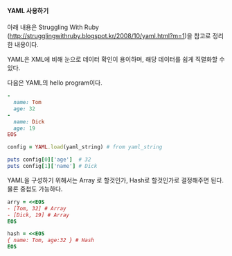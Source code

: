 #### YAML 사용하기
아래 내용은 Struggling With Ruby (http://strugglingwithruby.blogspot.kr/2008/10/yaml.html?m=1)을 참고로 정리한 내용이다.

YAML은 XML에 비해 눈으로 데이터 확인이 용이하며, 해당 데이터를 쉽게 직렬화할 수 있다.

다음은 YAML의 hello program이다.

```ruby
-
  name: Tom
  age: 32
-
  name: Dick
  age: 19  
EOS

config = YAML.load(yaml_string)	# from yaml_string

puts config[0]['age']  # 32
puts config[1]['name'] # Dick
```

YAML을 구성하기 위해서는 Array 로 할것인가, Hash로 할것인가로 결정해주면 된다. 물론 중첩도 가능하다.
```ruby
arry = <<EOS
- [Tom, 32] # Array
- [Dick, 19] # Array
EOS

hash = <<EOS
{ name: Tom, age:32 } # Hash
EOS
```

